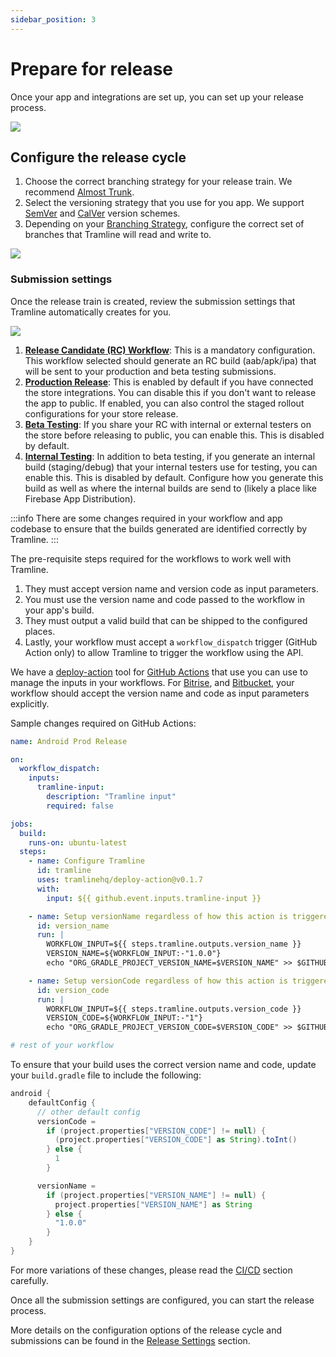 ```yaml
---
sidebar_position: 3
---
```


# Prepare for release

Once your app and integrations are set up, you can set up your release process.

![](/img/setup-first-release.png)

## Configure the release cycle

1. Choose the correct branching strategy for your release train. We recommend [Almost Trunk](/using-tramline/branching-strategies#almost-trunk).
2. Select the versioning strategy that you use for you app. We support [SemVer](/using-tramline/version-strategies#semver) and [CalVer](/using-tramline/version-strategies) version schemes.
3. Depending on your [Branching Strategy](/using-tramline/branching-strategies), configure the correct set of branches that Tramline will read and write to.

![](/img/create-new-train.png)

### Submission settings

Once the release train is created, review the submission settings that Tramline automatically creates for you.

![](/img/submission-settings.png)

1. [**Release Candidate (RC) Workflow**](/using-tramline/release-settings#release-candidate-rc-workflow): This is a mandatory configuration. This workflow selected should generate an RC build (aab/apk/ipa) that will be sent to your production and beta testing submissions.
2. [**Production Release**](/using-tramline/release-settings#production-release-settings): This is enabled by default if you have connected the store integrations. You can disable this if you don't want to release the app to public. If enabled, you can also control the staged rollout configurations for your store release.
3. [**Beta Testing**](/using-tramline/release-settings#beta-testing-configuration): If you share your RC with internal or external testers on the store before releasing to public, you can enable this. This is disabled by default.
4. [**Internal Testing**](/using-tramline/release-settings#internal-testing-configuration): In addition to beta testing, if you generate an internal build (staging/debug) that your internal testers use for testing, you can enable this. This is disabled by default. Configure how you generate this build as well as where the internal builds are send to (likely a place like Firebase App Distribution).

:::info
There are some changes required in your workflow and app codebase to ensure that the builds generated are identified correctly by Tramline.
:::

The pre-requisite steps required for the workflows to work well with Tramline.

1. They must accept version name and version code as input parameters.
2. You must use the version name and code passed to the workflow in your app's build.
3. They must output a valid build that can be shipped to the configured places.
4. Lastly, your workflow must accept a `workflow_dispatch` trigger (GitHub Action only) to allow Tramline to trigger the workflow using the API.

We have a [deploy-action](https://github.com/tramlinehq/deploy-action) tool for [GitHub Actions](/integrations/ci-cd/github) that use you can use to manage the inputs in your workflows. For [Bitrise](/integrations/ci-cd/bitrise), and [Bitbucket](/integrations/ci-cd/bitbucket), your workflow should accept the version name and code as input parameters explicitly.

Sample changes required on GitHub Actions:
```yaml
name: Android Prod Release

on:
  workflow_dispatch:
    inputs:
      tramline-input:
        description: "Tramline input"
        required: false

jobs:
  build:
    runs-on: ubuntu-latest
  steps:
    - name: Configure Tramline
      id: tramline
      uses: tramlinehq/deploy-action@v0.1.7
      with:
        input: ${{ github.event.inputs.tramline-input }}

    - name: Setup versionName regardless of how this action is triggered
      id: version_name
      run: |
        WORKFLOW_INPUT=${{ steps.tramline.outputs.version_name }}
        VERSION_NAME=${WORKFLOW_INPUT:-"1.0.0"}
        echo "ORG_GRADLE_PROJECT_VERSION_NAME=$VERSION_NAME" >> $GITHUB_ENV

    - name: Setup versionCode regardless of how this action is triggered
      id: version_code
      run: |
        WORKFLOW_INPUT=${{ steps.tramline.outputs.version_code }}
        VERSION_CODE=${WORKFLOW_INPUT:-"1"}
        echo "ORG_GRADLE_PROJECT_VERSION_CODE=$VERSION_CODE" >> $GITHUB_ENV

# rest of your workflow
```

To ensure that your build uses the correct version name and code, update your `build.gradle` file to include the following:

```groovy
android {
    defaultConfig {
      // other default config
      versionCode =
        if (project.properties["VERSION_CODE"] != null) {
          (project.properties["VERSION_CODE"] as String).toInt()
        } else {
          1
        }

      versionName =
        if (project.properties["VERSION_NAME"] != null) {
          project.properties["VERSION_NAME"] as String
        } else {
          "1.0.0"
        }
    }
}
```

For more variations of these changes, please read the [CI/CD](/integrations/ci-cd) section carefully.

Once all the submission settings are configured, you can start the release process.

More details on the configuration options of the release cycle and submissions can be found in the [Release Settings](/using-tramline/release-settings) section.
